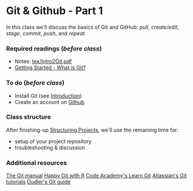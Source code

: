 # Git & Github - Part 1
In this class we'll discuss the basics of Git and GitHub:  _pull_, _create/edit_, _stage_, _commit_, _push_, and _repeat_.

### Required readings (_before class_)
- Notes: [tex/Intro2Git.pdf](tex/Intro2Git.pdf)
- [Getting Started - What is Git?](https://git-scm.com/book/en/v2/Getting-Started-What-is-Git%3F)

### To do (_before class_)
- Install Git (see [Introduction](../Introduction/README.md))
- Create an account on [Github](https://github.com)

### Class structure
After finishing-up [Structuring Projects](../StructuredProjects/README.md), we'll use the remaining time for:
- setup of your project repository
- troubleshooting & discussion

### Additional resources
[The Git manual](https://git-scm.com/book/en/v2)
[Happy Git with R](https://happygitwithr.com)
[Code Academy's Learn Git](https://www.codecademy.com/learn/learn-git)
[Atlassian's Git tutorials](https://www.atlassian.com/git/tutorials)
[Dudler's Git guide](http://rogerdudler.github.io/git-guide/)
